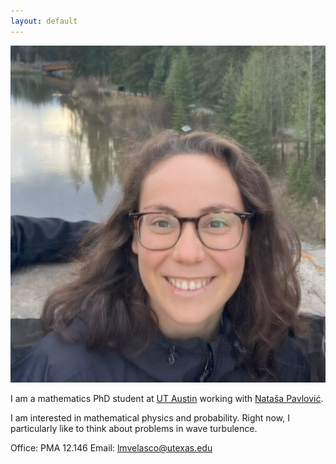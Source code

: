 ```yaml
---
layout: default
---
```

![My Profile Picture](assets/img/me.jpg)

I am a mathematics PhD student at [UT Austin](https://math.utexas.edu/) working with [Nataša Pavlović](https://web.ma.utexas.edu/users/natasa/). 

I am interested in mathematical physics and probability. Right now, I particularly like to think about problems in wave turbulence. 

Office: PMA 12.146
Email: [lmvelasco@utexas.edu](mailto:lmvelasco@utexas.edu)
